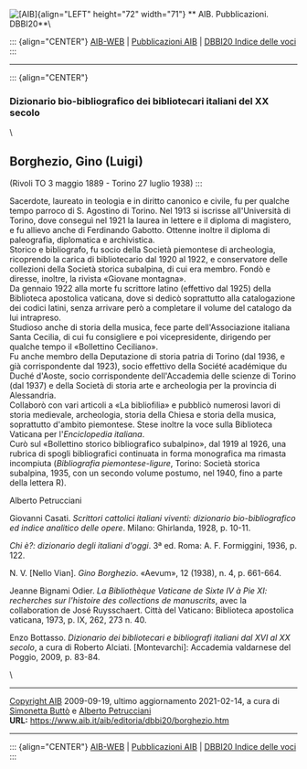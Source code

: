 ![\[AIB\]](/aib/wi/aibv72.gif){align="LEFT" height="72" width="71"}
** AIB. Pubblicazioni. DBBI20**\

::: {align="CENTER"}
[AIB-WEB](/) \| [Pubblicazioni AIB](/pubblicazioni/) \| [DBBI20 Indice
delle voci](dbbi20.htm)
:::

------------------------------------------------------------------------

::: {align="CENTER"}
### Dizionario bio-bibliografico dei bibliotecari italiani del XX secolo

\

## Borghezio, Gino (Luigi)

(Rivoli TO 3 maggio 1889 - Torino 27 luglio 1938)
:::

Sacerdote, laureato in teologia e in diritto canonico e civile, fu per
qualche tempo parroco di S. Agostino di Torino. Nel 1913 si iscrisse
all\'Università di Torino, dove conseguì nel 1921 la laurea in lettere e
il diploma di magistero, e fu allievo anche di Ferdinando Gabotto.
Ottenne inoltre il diploma di paleografia, diplomatica e archivistica.\
Storico e bibliografo, fu socio della Società piemontese di archeologia,
ricoprendo la carica di bibliotecario dal 1920 al 1922, e conservatore
delle collezioni della Società storica subalpina, di cui era membro.
Fondò e diresse, inoltre, la rivista «Giovane montagna».\
Da gennaio 1922 alla morte fu scrittore latino (effettivo dal 1925)
della Biblioteca apostolica vaticana, dove si dedicò soprattutto alla
catalogazione dei codici latini, senza arrivare però a completare il
volume del catalogo da lui intrapreso.\
Studioso anche di storia della musica, fece parte dell\'Associazione
italiana Santa Cecilia, di cui fu consigliere e poi vicepresidente,
dirigendo per qualche tempo il «Bollettino Ceciliano».\
Fu anche membro della Deputazione di storia patria di Torino (dal 1936,
e già corrispondente dal 1923), socio effettivo della Société académique
du Duché d\'Aoste, socio corrispondente dell\'Accademia delle scienze di
Torino (dal 1937) e della Società di storia arte e archeologia per la
provincia di Alessandria.\
Collaborò con vari articoli a «La bibliofilia» e pubblicò numerosi
lavori di storia medievale, archeologia, storia della Chiesa e storia
della musica, soprattutto d\'ambito piemontese. Stese inoltre la voce
sulla Biblioteca Vaticana per l\'*Enciclopedia italiana*.\
Curò sul «Bollettino storico bibliografico subalpino», dal 1919 al 1926,
una rubrica di spogli bibliografici continuata in forma monografica ma
rimasta incompiuta (*Bibliografia piemontese-ligure*, Torino: Società
storica subalpina, 1935, con un secondo volume postumo, nel 1940, fino a
parte della lettera R).

Alberto Petrucciani

Giovanni Casati. *Scrittori cattolici italiani viventi: dizionario
bio-bibliografico ed indice analitico delle opere*. Milano: Ghirlanda,
1928, p. 10-11.

*Chi è?: dizionario degli italiani d\'oggi*. 3ª ed. Roma: A. F.
Formiggini, 1936, p. 122.

N. V. \[Nello Vian\]. *Gino Borghezio*. «Aevum», 12 (1938), n. 4, p.
661-664.

Jeanne Bignami Odier. *La Bibliothèque Vaticane de Sixte IV à Pie XI:
recherches sur l\'histoire des collections de manuscrits*, avec la
collaboration de José Ruysschaert. Città del Vaticano: Biblioteca
apostolica vaticana, 1973, p. IX, 262, 273 n. 40.

Enzo Bottasso. *Dizionario dei bibliotecari e bibliografi italiani dal
XVI al XX secolo*, a cura di Roberto Alciati. \[Montevarchi\]: Accademia
valdarnese del Poggio, 2009, p. 83-84.

\

------------------------------------------------------------------------

[Copyright AIB](/su-questo-sito/dichiarazione-di-copyright-aib-web/)
2009-09-19, ultimo aggiornamento 2021-02-14, a cura di [Simonetta
Buttò](/aib/redazione3.htm) e [Alberto
Petrucciani](/su-questo-sito/redazione-aib-web/)\
**URL:** https://www.aib.it/aib/editoria/dbbi20/borghezio.htm

------------------------------------------------------------------------

::: {align="CENTER"}
[AIB-WEB](/) \| [Pubblicazioni AIB](/pubblicazioni/) \| [DBBI20 Indice
delle voci](dbbi20.htm)
:::
